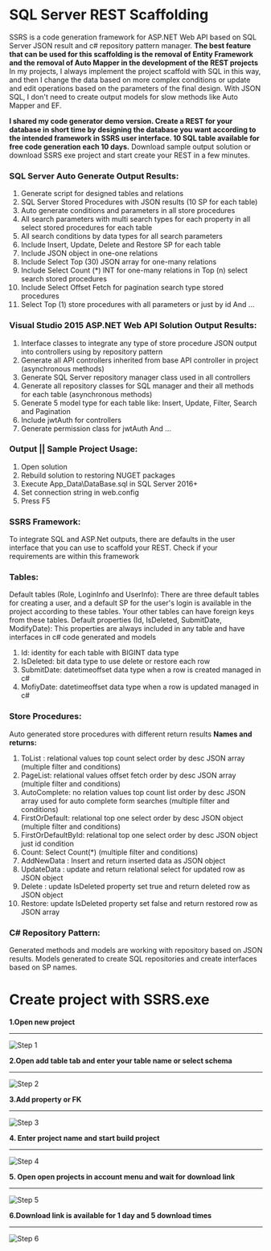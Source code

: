 # SQL Server REST Scaffolding
SSRS is a code generation framework for ASP.NET Web API based on SQL Server JSON result and c# repository pattern manager.
**The best feature that can be used for this scaffolding is the removal of Entity Framework and the removal of Auto Mapper in the development of the REST projects**
In my projects, I always implement the project scaffold with SQL in this way, and then I change the data based on more complex conditions or update and edit operations based on the parameters of the final design. With JSON SQL, I don't need to create output models for slow methods like Auto Mapper and EF.

**I shared my code generator demo version. Create a REST for your database in short time by designing the database you want according to the intended framework in SSRS user interface. 10 SQL table available for free code generation each 10 days.**
Download sample output solution or download SSRS exe project and start create your REST in a few minutes.


### SQL Server Auto Generate Output Results:
1.	Generate script for designed tables and relations
2.	SQL Server Stored Procedures with JSON results (10 SP for each table)
3.	Auto generate conditions and parameters in all store procedures
4.	All search parameters with multi search types for each property in all select stored procedures for each table
5.	All search conditions by data types for all search parameters
6.	Include Insert, Update, Delete and Restore SP for each table
7.	Include JSON object in one-one relations 
8.	Include Select Top (30) JSON array for one-many relations
9.	Include Select Count (*) INT for one-many relations in Top (n) select search stored procedures
10.	Include Select Offset Fetch for pagination search type stored procedures
11.	Select Top (1) store procedures with all parameters or just by id
And …
### Visual Studio 2015 ASP.NET Web API Solution Output Results:
1.	Interface classes to integrate any type of store procedure JSON output into controllers using by repository pattern
2.	Generate all API controllers inherited from base API controller in project (asynchronous methods)
3.	Generate SQL Server repository manager class used in all controllers
4.	Generate all repository classes for SQL manager and their all methods for each table (asynchronous methods)
5.	Generate 5 model type for each table like: Insert, Update, Filter, Search and Pagination
6.	Include jwtAuth for controllers
7.	Generate permission class for jwtAuth
And …



### Output || Sample Project Usage:
1.	Open solution
2.	Rebuild solution to restoring NUGET packages
3.	Execute App_Data\DataBase.sql in SQL Server 2016+
4.	Set connection string in web.config
5.	Press F5

### SSRS Framework:
To integrate SQL and ASP.Net outputs, there are defaults in the user interface that you can use to scaffold your REST. Check if your requirements are within this framework

### Tables:
Default tables (Role, LoginInfo and UserInfo):
There are three default tables for creating a user, and a default SP for the user's login is available in the project according to these tables. Your other tables can have foreign keys from these tables. 
Default properties (Id, IsDeleted, SubmitDate, ModifyDate):
This properties are always included in any table and have interfaces in c# code generated and models
1.	Id: identity for each table with BIGINT data type
2.	IsDeleted: bit data type to use delete or restore each row
3.	SubmitDate: datetimeoffset data type when a row is created managed in c# 
4.	MofiyDate: datetimeoffset data type when a row is updated managed in c#

### Store Procedures:
Auto generated store procedures with different return results 
**Names and returns:**
1.	ToList : relational values top count select order by desc JSON array (multiple filter and conditions)
2.	PageList: relational values offset fetch order by desc JSON array (multiple filter and conditions)
3.	AutoComplete: no relation values top count list order by desc JSON array used for auto complete form searches (multiple filter and conditions)
4.	FirstOrDefault: relational top one select order by desc JSON object (multiple filter and conditions)
5.	FirstOrDefaultById: relational top one select order by desc JSON object just id condition 
6.	Count: Select Count(*) (multiple filter and conditions)
7.	AddNewData : Insert and return inserted data as JSON object
8.	UpdateData : update and return relational select for updated row as JSON object
9.	Delete : update IsDeleted property set true and return deleted row as JSON object
10.	Restore: update IsDeleted property set false and return restored row as JSON array
### C# Repository Pattern:
Generated methods and models are working with repository based on JSON results. Models generated to create SQL repositories and create interfaces based on SP names.


# Create project with SSRS.exe

**1.Open new project**

***

![Step 1](http://144.76.151.107/01.png)


**2.Open add table tab and enter your table name or select schema**

***

![Step 2](http://144.76.151.107/02.png)


**3.Add property or FK**

***

![Step 3](http://144.76.151.107/03.png)


**4. Enter project name and start build project**

***

![Step 4](http://144.76.151.107/04.png)


**5. Open open projects in account menu and wait for download link**

***

![Step 5](http://144.76.151.107/05.png)


**6.Download link is available for 1 day and 5 download times**

***

![Step 6](http://144.76.151.107/06.png)










